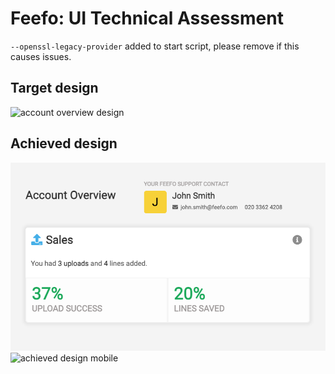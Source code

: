 # Feefo: UI Technical Assessment

`--openssl-legacy-provider` added to start script, please remove if this causes issues.

## Target design

![account overview design](./design.png?raw=true)

## Achieved design

![achieved design](./achieved_design.png?raw=true)
![achieved design mobile](./achieved_design_mobole.png?raw=true)
